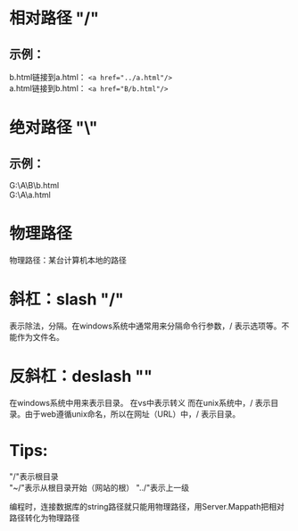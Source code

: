 # 相对路径 "/" 
## 示例：  
b.html链接到a.html： `<a href="../a.html"/>`  
a.html链接到b.html： `<a href="B/b.html"/>`  

# 绝对路径 "\\"  
## 示例：  
G:\A\B\b.html  
G:\A\a.html

# 物理路径  
物理路径：某台计算机本地的路径

# 斜杠：slash "/"  
表示除法，分隔。在windows系统中通常用来分隔命令行参数，/ 表示选项等。不能作为文件名。
 
# 反斜杠：deslash "\"  
在windows系统中用来表示目录。  在vs中表示转义
而在unix系统中，/ 表示目录。由于web遵循unix命名，所以在网址（URL）中，/ 表示目录。

# Tips:  
"/"表示根目录  
"~/"表示从根目录开始（网站的根） 
"../"表示上一级  

编程时，连接数据库的string路径就只能用物理路径，用Server.Mappath把相对路径转化为物理路径
 

